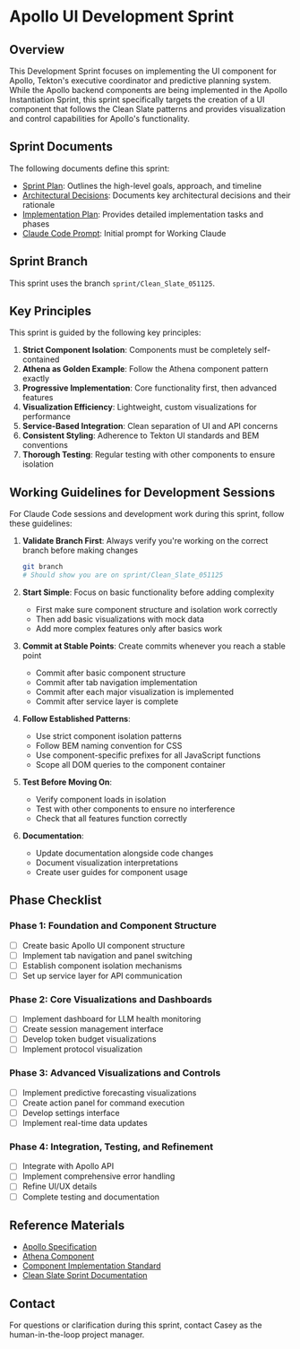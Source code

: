 # Apollo UI Development Sprint

## Overview

This Development Sprint focuses on implementing the UI component for Apollo, Tekton's executive coordinator and predictive planning system. While the Apollo backend components are being implemented in the Apollo Instantiation Sprint, this sprint specifically targets the creation of a UI component that follows the Clean Slate patterns and provides visualization and control capabilities for Apollo's functionality.

## Sprint Documents

The following documents define this sprint:

- [Sprint Plan](SprintPlan.md): Outlines the high-level goals, approach, and timeline
- [Architectural Decisions](ArchitecturalDecisions.md): Documents key architectural decisions and their rationale
- [Implementation Plan](ImplementationPlan.md): Provides detailed implementation tasks and phases
- [Claude Code Prompt](ClaudeCodePrompt.md): Initial prompt for Working Claude

## Sprint Branch

This sprint uses the branch `sprint/Clean_Slate_051125`.

## Key Principles

This sprint is guided by the following key principles:

1. **Strict Component Isolation**: Components must be completely self-contained
2. **Athena as Golden Example**: Follow the Athena component pattern exactly
3. **Progressive Implementation**: Core functionality first, then advanced features
4. **Visualization Efficiency**: Lightweight, custom visualizations for performance
5. **Service-Based Integration**: Clean separation of UI and API concerns
6. **Consistent Styling**: Adherence to Tekton UI standards and BEM conventions
7. **Thorough Testing**: Regular testing with other components to ensure isolation

## Working Guidelines for Development Sessions

For Claude Code sessions and development work during this sprint, follow these guidelines:

1. **Validate Branch First**: Always verify you're working on the correct branch before making changes
   ```bash
   git branch
   # Should show you are on sprint/Clean_Slate_051125
   ```

2. **Start Simple**: Focus on basic functionality before adding complexity
   - First make sure component structure and isolation work correctly
   - Then add basic visualizations with mock data
   - Add more complex features only after basics work

3. **Commit at Stable Points**: Create commits whenever you reach a stable point
   - Commit after basic component structure
   - Commit after tab navigation implementation
   - Commit after each major visualization is implemented
   - Commit after service layer is complete

4. **Follow Established Patterns**: 
   - Use strict component isolation patterns
   - Follow BEM naming convention for CSS
   - Use component-specific prefixes for all JavaScript functions
   - Scope all DOM queries to the component container

5. **Test Before Moving On**:
   - Verify component loads in isolation
   - Test with other components to ensure no interference
   - Check that all features function correctly

6. **Documentation**:
   - Update documentation alongside code changes
   - Document visualization interpretations
   - Create user guides for component usage

## Phase Checklist

### Phase 1: Foundation and Component Structure
- [ ] Create basic Apollo UI component structure
- [ ] Implement tab navigation and panel switching
- [ ] Establish component isolation mechanisms
- [ ] Set up service layer for API communication

### Phase 2: Core Visualizations and Dashboards
- [ ] Implement dashboard for LLM health monitoring
- [ ] Create session management interface
- [ ] Develop token budget visualizations
- [ ] Implement protocol visualization

### Phase 3: Advanced Visualizations and Controls
- [ ] Implement predictive forecasting visualizations
- [ ] Create action panel for command execution
- [ ] Develop settings interface
- [ ] Implement real-time data updates

### Phase 4: Integration, Testing, and Refinement
- [ ] Integrate with Apollo API
- [ ] Implement comprehensive error handling
- [ ] Refine UI/UX details
- [ ] Complete testing and documentation

## Reference Materials

- [Apollo Specification](/MetaData/DevelopmentSprints/Clean_Slate_Sprint/apollo_specification.md)
- [Athena Component](/Athena/ui/athena-component.html)
- [Component Implementation Standard](/MetaData/UI/ComponentImplementationStandard.md)
- [Clean Slate Sprint Documentation](/MetaData/DevelopmentSprints/Clean_Slate_Sprint/)

## Contact

For questions or clarification during this sprint, contact Casey as the human-in-the-loop project manager.
